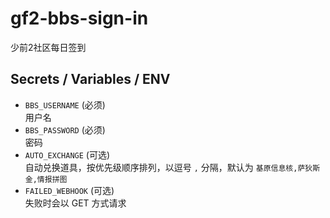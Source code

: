 # gf2-bbs-sign-in

少前2社区每日签到

## Secrets / Variables / ENV

- `BBS_USERNAME` (必须)  
  用户名
- `BBS_PASSWORD` (必须)  
  密码
- `AUTO_EXCHANGE` (可选)  
  自动兑换道具，按优先级顺序排列，以逗号 `,` 分隔，默认为 `基原信息核,萨狄斯金,情报拼图`
- `FAILED_WEBHOOK` (可选)  
  失败时会以 GET 方式请求
